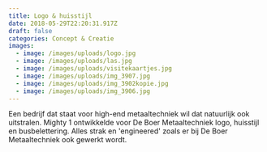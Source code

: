 ```yaml
---
title: Logo & huisstijl
date: 2018-05-29T22:20:31.917Z
draft: false
categories: Concept & Creatie
images:
  - image: /images/uploads/logo.jpg
  - image: /images/uploads/las.jpg
  - image: /images/uploads/visitekaartjes.jpg
  - image: /images/uploads/img_3907.jpg
  - image: /images/uploads/img_3902kopie.jpg
  - image: /images/uploads/img_3906.jpg
---
```

Een bedrijf dat staat voor high-end metaaltechniek wil dat natuurlijk ook uitstralen. Mighty 1 ontwikkelde voor De Boer Metaaltechniek logo, huisstijl en busbelettering. Alles strak en 'engineered' zoals er bij De Boer Metaaltechniek ook gewerkt wordt.